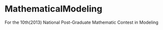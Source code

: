 MathematicalModeling
====================

For the 10th(2013) National Post-Graduate Mathematic Contest in Modeling
